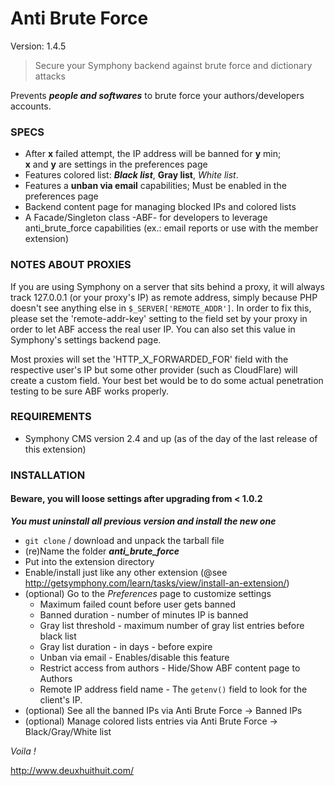 # Anti Brute Force #

Version: 1.4.5

> Secure your Symphony backend against brute force and dictionary attacks

Prevents ***people and softwares*** to brute force your authors/developers accounts.

### SPECS ###

- After **x** failed attempt, the IP address will be banned for **y** min;  
  **x** and **y** are settings in the preferences page 
- Features colored list: ***Black list***, **Gray list**, *White list*.
- Features a **unban via email** capabilities; Must be enabled in the preferences page
- Backend content page for managing blocked IPs and colored lists
- A Facade/Singleton class -ABF- for developers to leverage anti_brute_force capabilities
  (ex.: email reports or use with the member extension)

### NOTES ABOUT PROXIES

If you are using Symphony on a server that sits behind a proxy, it will always
track 127.0.0.1 (or your proxy's IP) as remote address, simply because PHP doesn't see anything else
in `$_SERVER['REMOTE_ADDR']`. In order to fix this, please set the 'remote-addr-key'
setting to the field set by your proxy in order to let ABF access the real user IP.
You can also set this value in Symphony's settings backend page.

Most proxies will set the 'HTTP_X_FORWARDED_FOR' field with the respective user's IP
but some other provider (such as CloudFlare) will create a custom field. Your best bet
would be to do some actual penetration testing to be sure ABF works properly.

### REQUIREMENTS ###

- Symphony CMS version 2.4 and up (as of the day of the last release of this extension)

### INSTALLATION ###

#### Beware, you will loose settings after upgrading from < 1.0.2 ####
***You must uninstall all previous version and install the new one***

- `git clone` / download and unpack the tarball file
- (re)Name the folder ***anti_brute_force***
- Put into the extension directory
- Enable/install just like any other extension (@see <http://getsymphony.com/learn/tasks/view/install-an-extension/>)
- (optional) Go to the *Preferences* page to customize settings
	- Maximum failed count before user gets banned
	- Banned duration - number of minutes IP is banned
	- Gray list threshold - maximum number of gray list entries before black list
	- Gray list duration - in days - before expire
	- Unban via email - Enables/disable this feature
	- Restrict access from authors - Hide/Show ABF content page to Authors
	- Remote IP address field name - The `getenv()` field to look for the client's IP.
- (optional) See all the banned IPs via Anti Brute Force -> Banned IPs
- (optional) Manage colored lists entries via Anti Brute Force -> Black/Gray/White list

*Voila !*

<http://www.deuxhuithuit.com/>
